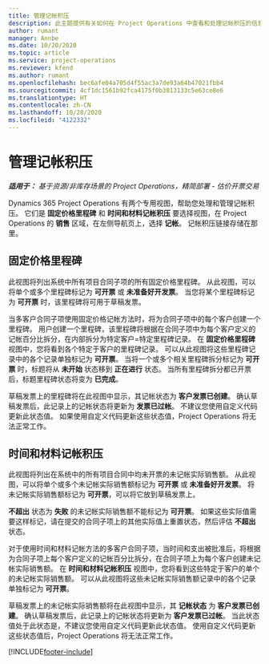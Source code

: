 ```yaml
---
title: 管理记帐积压
description: 此主题提供有关如何在 Project Operations 中查看和处理记帐积压的信息。
author: rumant
manager: Annbe
ms.date: 10/20/2020
ms.topic: article
ms.service: project-operations
ms.reviewer: kfend
ms.author: rumant
ms.openlocfilehash: bec6afe04a705d4f55ac3a7de93a64b47021fbb4
ms.sourcegitcommit: 4cf1dc1561b92fca4175f0b3813133c5e63ce8e6
ms.translationtype: HT
ms.contentlocale: zh-CN
ms.lasthandoff: 10/28/2020
ms.locfileid: "4122332"
---
```

# <a name="manage-the-billing-backlog"></a>管理记帐积压

_**适用于：** 基于资源/非库存场景的 Project Operations，精简部署 - 估价开票交易_

Dynamics 365 Project Operations 有两个专用视图，帮助您处理和管理记帐积压。 它们是 **固定价格里程碑** 和 **时间和材料记帐积压** 要选择视图，在 Project Operations 的 **销售** 区域，在左侧导航页上，选择 **记帐**。 记帐积压链接存储在那里。

## <a name="fixed-price-milestones"></a>固定价格里程碑

此视图将列出系统中所有项目合同子项的所有固定价格里程碑。 从此视图，可以将单个或多个里程碑标记为 **可开票** 或 **未准备好开发票**。 当您将某个里程碑标记为 **可开票** 时，该里程碑将可用于草稿发票。

当多客户合同子项使用固定价格记帐方法时，将为合同子项中的每个客户创建一个里程碑。 用户创建一个里程碑，该里程碑将根据在合同子项中为每个客户定义的记帐百分比拆分，在内部拆分为特定客户=特定里程碑记录。 在 **固定价格里程碑** 视图中，您将看到各个特定于客户的里程碑记录。 可以从此视图将这些里程碑记录中的各个记录单独标记为 **可开票**。 当将一个或多个相关里程碑拆分标记为 **可开票** 时，标题将从 **未开始** 状态移到 **正在进行** 状态。 当所有里程碑拆分都已开票后，标题里程碑状态将变为 **已完成**。

草稿发票上的里程碑将在此视图中显示，其记帐状态为 **客户发票已创建**。 确认草稿发票后，此记录上的记帐状态将更新为 **发票已过帐**。 不建议您使用自定义代码更新此状态值。 如果使用自定义代码更新这些状态值，Project Operations 将无法正常工作。

## <a name="time-and-material-billing-backlog"></a>时间和材料记帐积压

此视图将列出在系统中的所有项目合同中均未开票的未记帐实际销售额。 从此视图，可以将单个或多个未记帐实际销售额标记为 **可开票** 或 **未准备好开发票**。 将未记帐实际销售额标记为 **可开票**，可以将它放到草稿发票上。

**不超出** 状态为 **失败** 的未记帐实际销售额不能标记为 **可开票**。 如果这些实际值需要这样标记，请在提交的合同子项上的其他实际值上重置状态，然后评估 **不超出** 状态。

对于使用时间和材料记帐方法的多客户合同子项，当时间和支出被批准后，将根据为合同子项上每个客户定义的记帐百分比拆分，在合同子项上为每个客户创建未记帐实际销售额。 在 **时间和材料记帐积压** 视图中，您将看到这些特定于客户的单个的未记帐实际销售额。 可以从此视图将这些未记帐实际销售额记录中的各个记录单独标记为 **可开票**。

草稿发票上的未记帐实际销售额将在此视图中显示，其 **记帐状态** 为 **客户发票已创建**。 确认草稿发票后，此记录上的记帐状态将更新为 **客户发票已过帐**。 当此状态值处于此状态是，不建议您使用自定义代码更新此状态值。 使用自定义代码更新这些状态值后，Project Operations 将无法正常工作。


[!INCLUDE[footer-include](../includes/footer-banner.md)]